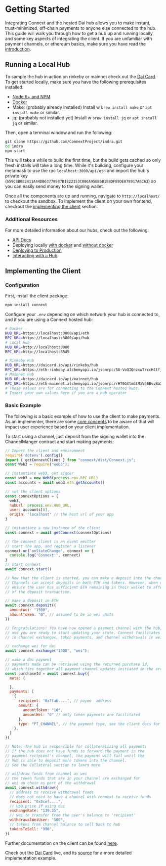 # Getting Started

Integrating Connext and the hosted Dai hub allows you to make instant, trust-minimized, off-chain payments to anyone else connected to the hub. This guide will walk you through how to get a hub up and running locally and some key aspects of integrating the client. If you are unfamiliar with payment channels, or ethereum basics, make sure you have read the [introduction](../background/introduction.md).

## Running a Local Hub

To sample the hub in action on rinkeby or mainnet check out the [Dai Card](https://daicard.io). To get started locally, make sure you have the following prerequisites installed:

- [Node 9+ and NPM](https://nodejs.org/en/)
- [Docker](https://www.docker.com/)
- Make: (probably already installed) Install w ```brew install make``` or ```apt install make``` or similar.
- jq: (probably not installed yet) Install w ```brew install jq``` or ```apt install jq``` or similar.

Then, open a terminal window and run the following:

```bash
git clone https://github.com/ConnextProject/indra.git
cd indra
npm start
```

This will take a while to build the first time, but the build gets cached so only fresh installs will take a long time. While it's building, configure your metamask to use the rpc `localhost:3000/api/eth` and import the hub's private key (`659CBB0E2411A44DB63778987B1E22153C086A95EB6B18BDF89DE078917ABC63`) so you can easily send money to the signing wallet.

Once all the components are up and running, navigate to `http://localhost/` to checkout the sandbox. To implement the client on your own frontend, checkout the [implementing the client](#implementing-the-client) section.

### Additional Resources

For more detailed information about our hubs, check out the following:

- [API Docs](../develop/hub.md)
- Deploying locally [with docker](https://github.com/ConnextProject/indra#to-deploy-using-docker) and [without docker](https://github.com/ConnextProject/indra#to-deploy-locally)
- [Deploying to Production](https://github.com/ConnextProject/indra#deploying-to-production)
- [Interacting with a Hub](https://github.com/ConnextProject/indra#how-to-interact-with-an-indra-hub)

## Implementing the Client

### Configuration

First, install the client package:

```javascript
npm install connext
```

Configure your `.env` depending on which network your hub is connected to, and if you are using a Connext hosted hub:

```bash
# Docker
HUB_URL=https://localhost:3000/api/eth
RPC_URL=https://localhost:3000/api/hub
# Local Hub
HUB_URL=http://localhost:8080
RPC_URL=http://localhost:8545

# Rinkeby Hub
HUB_URL=https://daicard.io/api/rinkeby/hub
RPC_URL=https://eth-rinkeby.alchemyapi.io/jsonrpc/SU-VoQIQnzxwTrccH4tfjrQRTCrNiX6w
# Mainnet Hub
HUB_URL=https://daicard.io/api/mainnet/hub
RPC_URL=https://eth-mainnet.alchemyapi.io/jsonrpc/rHT6GXtmGtMxV66Bvv8aXLOUc6lp0m_-
# These values are for connecting to the Connext hosted hubs.
# Insert your own values here if you are a hub operator
```

### Basic Example

The following is a basic example of how to use the client to make payments. As an implementer, there are some [core concepts](./coreConcepts.md) to be aware of that will impact user experience based on your client implementation.

To start using a channel, just deposit from the signing wallet into the ChannelManger contract and start making payments:

```javascript
// Import the client and environment
require('dotenv').config()
import { getConnextClient } from "connext/dist/Connext.js";
const Web3 = require("web3");

// instantiate web3, get signer
const web3 = new Web3(process.env.RPC_URL)
const accounts = await web3.eth.getAccounts()

// set the client options
const connextOptions = {
  web3,
  hubUrl: process.env.HUB_URL,
  user: accounts[0],
  origin: 'localhost' // the host url of your app
}

// instantiate a new instance of the client
const connext = await getConnext(connextOptions)

// the connext client is an event emitter
// start the app, and register a listener
connext.on('onStateChange', connext => {
  console.log('Connext:', connext)
}
// start connext
await connext.start()

// Now that the client is started, you can make a deposit into the channel.
// Channels can accept deposits in both ETH and tokens. However, when depositing tokens,
// ensure the user has sufficient ETH remaining in their wallet to afford the gas
// of the deposit transaction.

// make a deposit in ETH
await connext.deposit({
  amountWei: "1500",
  amountToken: "0", // assumed to be in wei units
})

// Congratulations! You have now opened a payment channel with the hub,
// and you are ready to start updating your state. Connext facilitates
// in channel exchanges, token payments, and channel withdrawals in wei.

// exchange wei for dai
await connext.exchange("1000", "wei");

// make a dai payment
// payments made can be retrieved using the returned purchase id,
// which ties together all payment channel updates initiated in the array.
const purchaseId = await connext.buy({
  meta: {

  },
  payments: [
    {
      recipient: "0x7fab....", // payee  address
      amount: {
        amountToken: "10",
        amountWei: "0" // only token payments are facilitated
      },
      type: "PT_CHANNEL", // the payment type, see the client docs for more
    },
  ]
})

// Note: The hub is responsible for collateralizing all payments
// If the hub does not have funds to forward the payment in the
// payment recipient's channel, the payment will fail until the
// hub is able to deposit more tokens into the channel.
// See the Collateral section to learn more

// withdraw funds from channel as wei
// the token funds that are in your channel are exchanged for
// wei on chain as part of the withdrawal
await connext.withdraw({
  // address to receive withdrawal funds
  // does not need to have a channel with connext to receive funds
  recipient: "0x8cef....",
  // USD price if using dai
  exchangeRate: "139.35",
  // wei to transfer from the user's balance to 'recipient'
  withdrawalWeiUser: "500",
  // tokens from channel balance to sell back to hub
  tokensToSell: "990",
})
```

Further documentation on the client can be found [here](../develop/client.md).

Check out the [Dai Card](https://daicard.io) live, and its [source](https://github.com/ConnextProject/card) for a more detailed implementation example.